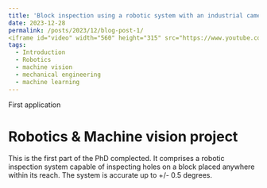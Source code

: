 ```yaml
---
title: 'Block inspection using a robotic system with an industrial camera'
date: 2023-12-28
permalink: /posts/2023/12/blog-post-1/
<iframe id="video" width="560" height="315" src="https://www.youtube.com/watch?v=gSO9YD_l-II" frameborder="0" allow="autoplay; encrypted-media" allowfullscreen=""></iframe>
tags:
  - Introduction
  - Robotics
  - machine vision
  - mechanical engineering
  - machine learning
---
```


First application	

Robotics & Machine vision project
======

This is the first part of the PhD complected. It comprises a robotic inspection system capable of inspecting holes on a block placed anywhere within its reach. The system is accurate up to +/- 0.5 degrees.




